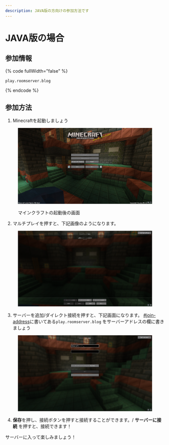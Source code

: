 ```yaml
---
description: JAVA版の方向けの参加方法です
---
```


# JAVA版の場合

## 参加情報 <a href="#join-address" id="join-address"></a>

{% code fullWidth="false" %}
```markup
play.roomserver.blog
```
{% endcode %}

## 参加方法

1. Minecraftを起動しましょう

<figure><img src="../.gitbook/assets/image (2).png" alt=""><figcaption><p>マインクラフトの起動後の画面</p></figcaption></figure>

2. マルチプレイを押すと、下記画像のようになります。

<figure><img src="../.gitbook/assets/image (1) (1).png" alt=""><figcaption></figcaption></figure>

3. サーバーを追加/ダイレクト接続を押すと、下記画面になります。 [#join-address](java.md#join-address "mention")に書いてある`play.roomserver.blog` をサーバーアドレスの欄に書きましょう

<figure><img src="../.gitbook/assets/スクリーンショット 2024-09-01 223915.png" alt=""><figcaption></figcaption></figure>

4. **保存**を押し、接続ボタンを押すと接続することができます。/ **サーバーに接続** を押すと、接続できます！

サーバーに入って楽しみましょう！
